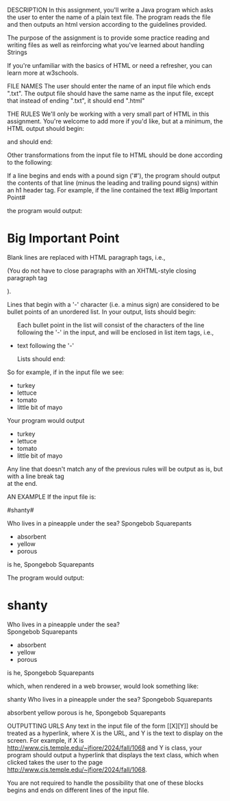 DESCRIPTION
In this assignment, you'll write a Java program which asks the user to enter the name of a plain text file. The program reads the file and then outputs an html version according to the guidelines provided.

The purpose of the assignment is to provide some practice reading and writing files as well as reinforcing what you've learned about handling Strings

If you're unfamiliar with the basics of HTML or need a refresher, you can learn more at w3schools.

FILE NAMES
The user should enter the name of an input file which ends ".txt". The output file should have the same name as the input file, except that instead of ending ".txt", it should end ".html"

THE RULES
We'll only be working with a very small part of HTML in this assignment. You're welcome to add more if you'd like, but at a minimum, the HTML output should begin:

<html>
<body>

and should end:

</body>
</html>

Other transformations from the input file to HTML should be done according to the following:

If a line begins and ends with a pound sign ('#'), the program should output the contents of that line (minus the leading and trailing pound signs) within an h1 header tag. For example, if the line contained the text
#Big Important Point#

the program would output:
<h1>Big Important Point</h1>

Blank lines are replaced with HTML paragraph tags, i.e.,
<P>

(You do not have to close paragraphs with an XHTML-style closing paragraph tag </P>).

Lines that begin with a '-' character (i.e. a minus sign) are considered to be bullet points of an unordered list.
In your output, lists should begin:
<ul>

Each bullet point in the list will consist of the characters of the line following the '-' in the input, and will be enclosed in list item tags, i.e.,
<li>text following the '-'</li>

Lists should end:
</ul>

So for example, if in the input file we see:

- turkey
- lettuce
- tomato
- little bit of mayo

Your program would output

<ul>
<li>turkey</li>
<li>lettuce</li>
<li>tomato</li>
<li>little bit of mayo</li>
</ul>

Any line that doesn't match any of the previous rules will be output as is, but with a line break tag <br /> at the end.


AN EXAMPLE
If the input file is:

#shanty#

Who lives in a pineapple under the sea?
Spongebob Squarepants

- absorbent
- yellow
- porous

is he, Spongebob Squarepants

The program would output:

<html>
<body>
<h1>shanty</h1>
<p>
Who lives in a pineapple under the sea?<br />
Spongebob Squarepants<br />
<p>
<ul>
<li> absorbent</li>
<li> yellow</li>
<li> porous</li>
</ul>
<p> is he, Spongebob Squarepants<br />
</body>
</html>

which, when rendered in a web browser, would look something like:

shanty
Who lives in a pineapple under the sea?
Spongebob Squarepants

absorbent
yellow
porous
is he, Spongebob Squarepants

OUTPUTTING URLS
Any text in the input file of the form [[X][Y]] should be treated as a hyperlink, where X is the URL, and Y is the text to display on the screen. For example, if X is http://www.cis.temple.edu/~jfiore/2024/fall/1068 and Y is class, your program should output a hyperlink that displays the text class, which when clicked takes the user to the page http://www.cis.temple.edu/~jfiore/2024/fall/1068.

You are not required to handle the possibility that one of these blocks begins and ends on different lines of the input file.
